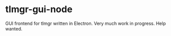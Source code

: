 tlmgr-gui-node
==============

GUI frontend for tlmgr written in Electron. Very much work in progress. Help wanted.

